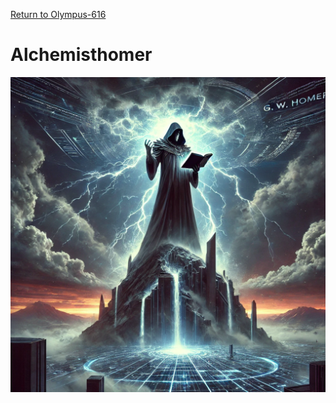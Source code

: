 [Return to Olympus-616](../olympus-616/README.md)

# Alchemisthomer
<!-- ![Olympus-616](Olympus-616.book_cover.png) -->
![Olympus-616](Olympus-616.webp)